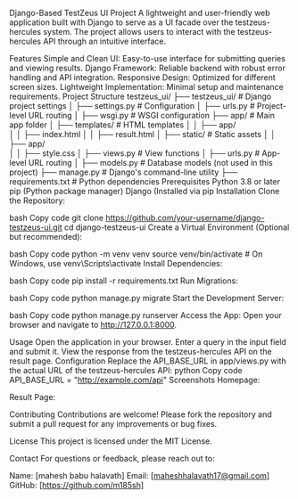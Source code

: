 Django-Based TestZeus UI Project
A lightweight and user-friendly web application built with Django to serve as a UI facade over the testzeus-hercules system. The project allows users to interact with the testzeus-hercules API through an intuitive interface.

Features
Simple and Clean UI: Easy-to-use interface for submitting queries and viewing results.
Django Framework: Reliable backend with robust error handling and API integration.
Responsive Design: Optimized for different screen sizes.
Lightweight Implementation: Minimal setup and maintenance requirements.
Project Structure
testzeus_ui/
├── testzeus_ui/         # Django project settings
│   ├── settings.py      # Configuration
│   ├── urls.py          # Project-level URL routing
│   ├── wsgi.py          # WSGI configuration
├── app/                 # Main app folder
│   ├── templates/       # HTML templates
│   │   ├── app/         
│   │       ├── index.html
│   │       ├── result.html
│   ├── static/          # Static assets
│   │   ├── app/         
│   │       ├── style.css
│   ├── views.py         # View functions
│   ├── urls.py          # App-level URL routing
│   ├── models.py        # Database models (not used in this project)
├── manage.py            # Django's command-line utility
├── requirements.txt     # Python dependencies
Prerequisites
Python 3.8 or later
pip (Python package manager)
Django (Installed via pip
Installation
Clone the Repository:

bash
Copy code
git clone https://github.com/your-username/django-testzeus-ui.git
cd django-testzeus-ui
Create a Virtual Environment (Optional but recommended):

bash
Copy code
python -m venv venv
source venv/bin/activate  # On Windows, use venv\Scripts\activate
Install Dependencies:

bash
Copy code
pip install -r requirements.txt
Run Migrations:

bash
Copy code
python manage.py migrate
Start the Development Server:

bash
Copy code
python manage.py runserver
Access the App: Open your browser and navigate to http://127.0.0.1:8000.

Usage
Open the application in your browser.
Enter a query in the input field and submit it.
View the response from the testzeus-hercules API on the result page.
Configuration
Replace the API_BASE_URL in app/views.py with the actual URL of the testzeus-hercules API:
python
Copy code
API_BASE_URL = "http://example.com/api"
Screenshots
Homepage:

Result Page:

Contributing
Contributions are welcome! Please fork the repository and submit a pull request for any improvements or bug fixes.

License
This project is licensed under the MIT License.

Contact
For questions or feedback, please reach out to:

Name: [mahesh babu halavath]
Email: [maheshhalavath17@gmail.com]
GitHub: [https://github.com/m185sh]
